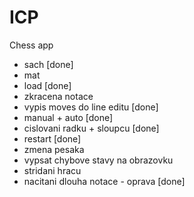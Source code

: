 # ICP
Chess app

- sach [done]
- mat
- load [done]
- zkracena notace
- vypis moves do line editu [done]
- manual + auto [done]
- cislovani radku + sloupcu [done]
- restart [done]
- zmena pesaka
- vypsat chybove stavy na obrazovku
- stridani hracu
- nacitani dlouha notace - oprava [done]